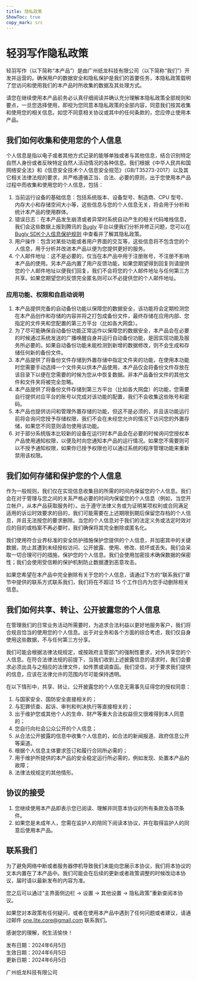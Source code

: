 ```yaml
---
title: 隐私政策
ShowToc: true
copy_mark: src
---
```


# 轻羽写作隐私政策

轻羽写作（以下简称“本产品”）是由广州纸龙科技有限公司（以下简称“我们”）开发并运营的。确保用户的数据安全和隐私保护是我们的首要任务，本隐私政策载明了您访问和使用我们的本产品时所收集的数据及其处理方式。

请您在继续使用本产品前务必认真仔细阅读并确认充分理解本隐私政策全部规则和要点，一旦您选择使用，即视为您同意本隐私政策的全部内容，同意我们按其收集和使用您的相关信息。如您不同意相关协议或其中的任何条款的，您应停止使用本产品。

## 我们如何收集和使用您的个人信息

个人信息是指以电子或者其他方式记录的能够单独或者与其他信息，结合识别特定自然人身份或者反映特定自然人活动情况的各种信息。我们根据《中华人民共和国网络安全法》和《信息安全技术个人信息安全规范》（GB/T35273-2017）以及其它相关法律法规的要求，并严格遵循正当、合法、必要的原则，出于您使用本产品过程中而收集和使用您的个人信息，包括：

1. 当前运行设备的基础信息：包括系统版本、设备型号、制造商、CPU 型号、内存大小和存储空间大小等，这些信息与您的个人信息无关，将会用于分析和统计本产品的使用群体。
2. 错误日志：在本产品发生崩溃或者异常时系统自动产生的相关代码堆栈信息，我们会这些数据上报到腾讯的 [Bugly](https://bugly.qq.com/) 平台以便我们分析并修正问题，您可以在 [Bugly SDK个人信息保护规则](https://privacy.qq.com/document/preview/fc748b3d96224fdb825ea79e132c1a56) 中查看并了解其隐私政策。
3. 用户操作：包含对某些功能或者用户界面的交互等，这些信息将不包含您的个人信息，用于分析并改进本产品以便为您提供更好的服务。
4. 个人邮件地址：这不是必要的，仅当在本产品中用于注册账号，不注册不影响本产品的使用。另本产品内置了用户反馈功能，如果您期望得到回复则请提供您的个人邮件地址以便我们回复，我们不会将您的个人邮件地址与任何第三方共享。如果您期望您的反馈完全匿名则可以不必提供您的个人邮件地址。

### 应用功能、权限和自启动说明

1. 本产品提供完备的自动备份功能以保障您的数据安全，该功能将会定期检测您在本产品创作和存储的内容并将之打包成备份文件，最终存储在应用内部、您指定的文件夹和您配置的第三方平台（比如各大网盘）。
2. 为了尽可能确保自动备份功能正常运作以保障您的数据安全，本产品会在必要的时候通过系统发送的广播唤醒自身并运行自动备份功能，是因实现功能及服务所必要的。如果自动备份功能未能检测到新增的数据修改，则不会生成和存储任何新的备份文件。
3. 本产品提供了将备份文件存储到外置存储中指定文件夹的功能，在使用本功能时您需要手动选择一个文件夹以供本产品使用，本产品仅会将备份文件存放在该目录下以便在您需要的时候为您从中恢复数据。非本产品备份文件的其他文件和文件夹将被完全忽略。
4. 本产品提供了将备份文件存储到第三方平台（比如各大网盘）的功能，您需要自行提供对应平台的账号以完成对该功能的配置，我们不会收集这些账号和密码。
5. 本产品也提供访问和管理外置存储的功能，但这不是必须的，并且该功能运行前将会询问您授予存储权限，我们不会在未经您允许的情况下访问您的外置存储，如果您不同意则请勿使用该功能。
6. 对于部分系统版本比较新的设备在运行时本产品会在必要的时候询问您授权本产品使用通知权限，以便及时向您通知本产品的运行情况。如果您不需要则可以不授予通知权限，如果你已授予权限也可以通过系统的程序管理功能来重新禁用该权限。

## 我们如何存储和保护您的个人信息

作为一般规则，我们仅在实现信息收集目的所需的时间内保留您的个人信息。我们会在对于管理与您之间的关系严格必要的时间内保留您的个人信息（例如，当您开立帐户，从本产品获取服务时）。出于遵守法律义务或为证明某项权利或合同满足适用的诉讼时效要求的目的，我们可能需要在上述期限到期后保留您存档的个人信息，并且无法按您的要求删除。当您的个人信息对于我们的法定义务或法定时效对应的目的或档案不再必要时，我们确保将其完全删除或匿名化。

我们使用符合业界标准的安全防护措施保护您提供的个人信息，并加密其中的关键数据，防止其遭到未经授权访问、公开披露、使用、修改、损坏或丢失。我们会采取一切合理可行的措施，保护您的个人信息。我们会使用加密技术确保数据的保密性；我们会使用受信赖的保护机制防止数据遭到恶意攻击。

如果您希望在本产品中完全删除有关于您的个人信息，请通过下方的“联系我们”章节中提供的联系方式联系我们，我们将在不超过 15 个工作日内为您手动删除相关信息。

## 我们如何共享、转让、公开披露您的个人信息

在管理我们的日常业务活动所需要时，为追求合法利益以更好地服务客户，我们将合规且恰当的使用您的个人信息。出于对业务和各个方面的综合考虑，我们仅自身使用这些数据，不与任何第三方分享。

我们可能会根据法律法规规定，或按政府主管部门的强制性要求，对外共享您的个人信息。在符合法律法规的前提下，当我们收到上述披露信息的请求时，我们会要求必须出具与之相应的法律文件，如传票或调查函。我们坚信，对于要求我们提供的信息，应该在法律允许的范围内尽可能保持透明。

在以下情形中，共享、转让、公开披露您的个人信息无需事先征得您的授权同意：

1. 与国家安全、国防安全直接相关的；
2. 与犯罪侦查、起诉、审判和判决执行等直接相关的；
3. 出于维护您或其他个人的生命、财产等重大合法权益但又很难得到本人同意的；
4. 您自行向社会公众公开的个人信息；
5. 从合法公开披露的信息中收集个人信息的，如合法的新闻报道、政府信息公开等渠道。
6. 根据个人信息主体要求签订和履行合同所必需的；
7. 用于维护所提供的本产品的安全稳定运行所必需的，例如发现、处置本产品的故障；
8. 法律法规规定的其他情形。

## 协议的接受

1. 您继续使用本产品即表示您已阅读、理解并同意本协议的所有条款及各项条件。
2. 如果您是未成年人，您需在监护人的陪同下阅读本协议，并在取得监护人的同意后使用本产品。

## 联系我们

为了避免网络中断或者服务器停机导致我们未能向您展示本协议，我们将本协议的文本内置在了本产品中。我们可能会在后续的更新或者政策调整的时候改动本协议，届时请以最新发布的内容为准。

您之后可以通过“主界面侧边栏 -> 设置 -> 其他设置 -> 隐私政策”重新查阅本协议。

如果您对本政策有任何疑问，或者在使用本产品中遇到了任何问题或者建议，请通过邮件 [one.lite.core@gmail.com](mailto://one.lite.core@gmail.com) 联系我们。

感谢您的理解，祝生活愉快！

发布日期：2024年6月5日\
生效日期：2024年6月5日\
更新日期：2024年6月5日

广州纸龙科技有限公司
